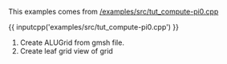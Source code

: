 This examples comes from [/examples/src/tut_compute-pi0.cpp](https://github.com/IkarusRepo/Ikarus/blob/master/examples/src/tut_compute-pi0.cpp)

{{ inputcpp('examples/src/tut_compute-pi0.cpp') }}

1. Create ALUGrid from gmsh file. 
2. Create leaf grid view of grid

